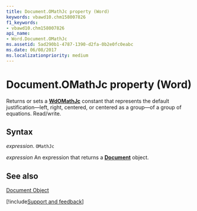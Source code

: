 ```yaml
---
title: Document.OMathJc property (Word)
keywords: vbawd10.chm158007826
f1_keywords:
- vbawd10.chm158007826
api_name:
- Word.Document.OMathJc
ms.assetid: 5ad290b1-4787-1390-d2fa-0b2e0fc0eabc
ms.date: 06/08/2017
ms.localizationpriority: medium
---
```



# Document.OMathJc property (Word)

Returns or sets a **[WdOMathJc](Word.WdOMathJc.md)** constant that represents the default justification—left, right, centered, or centered as a group—of a group of equations. Read/write.


## Syntax

_expression_. `OMathJc`

 _expression_ An expression that returns a **[Document](Word.Document.md)** object.


## See also


[Document Object](Word.Document.md)

[!include[Support and feedback](~/includes/feedback-boilerplate.md)]